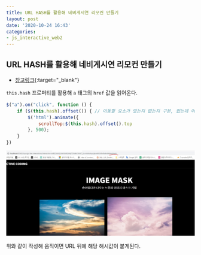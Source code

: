 ```yaml
---
title: URL HASH를 활용해 네비게시연 리모컨 만들기
layout: post
date: '2020-10-24 16:43'
categories:
- js_interactive_web2
---
```


## URL HASH를 활용해 네비게시연 리모컨 만들기

* [참고링크](https://hyungju-lee.github.io/hyungju-lee-interactions/interactive-web2/study/section6/step7/index.html){:target="_blank"}

`this.hash` 프로퍼티를 활용해 `a` 태그의 `href` 값을 읽어온다.

```javascript
$("a").on("click", function () { 
    if ($(this.hash).offset()) { // 이동할 요소가 있는지 없는지 구분, 없는데 아래처럼 해당 offset().top으로 가게끔하면 에러가 난다.
        $('html').animate({
            scrollTop:$(this.hash).offset().top
        }, 500);
    }
})
```

![](/static/img/interaction/image32.jpg)

위와 같이 작성해 움직이면 URL 뒤에 해당 해시값이 붙게된다.